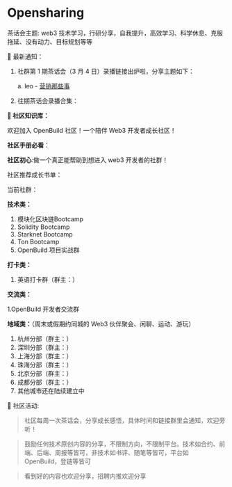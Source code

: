 # Opensharing

茶话会主题: web3 技术学习，行研分享，自我提升，高效学习、科学休息、克服拖延、没有动力、目标规划等等

🌲 最新通知：

1. 社群第 1 期茶话会（3 月 4 日）录播链接出炉啦，分享主题如下：

      a. leo - [营销那些事](https://meeting.tencent.com/v2/cloud-record/share?id=471692b3-fbee-467c-b3e4-7c86066b7413&from=3)

2. 往期茶话会录播合集：

**🌲 社区知识库：**

欢迎加入 OpenBuild 社区！一个陪伴 Web3 开发者成长社区！

**社区手册必看**：

**社区初心**:做一个真正能帮助到想进入 web3 开发者的社群！

社区推荐成长书单：

当前社群：

**技术类：**

1. 模块化区块链Bootcamp
2. Solidity Bootcamp
3. Starknet Bootcamp
4. Ton Bootcamp
5. OpenBuild 项目实战群

**打卡类：**

1. 英语打卡群（群主：）


**交流类：**

1.OpenBuild 开发者交流群


**地域类：**（周末或假期约同城的 Web3 伙伴聚会、闲聊、运动、游玩）

1. 杭州分部（群主：）
2. 深圳分部（群主：）
3. 上海分部（群主：）
4. 珠海分部（群主：）
5. 北京分部（群主：）
6. 成都分部（群主：）
7. 其他城市还在陆续建立中


🌲 社区活动:

> 社区每周一次茶话会，分享成长感悟，具体时间和链接群里会通知，欢迎旁听！

> 鼓励任何技术原创内容的分享，不限制方向，不限制平台。技术如合约、前端、后端、周报等皆可，非技术如书评、随笔等皆可，平台如 OpenBuild，登链等皆可

> 看到好的内容也欢迎分享，招聘内推欢迎分享








